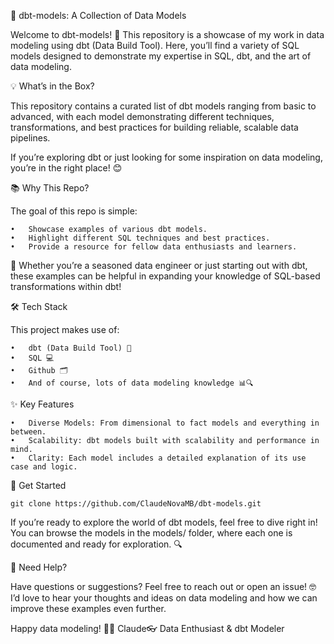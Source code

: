 🧠 dbt-models: A Collection of Data Models

Welcome to dbt-models! 🎉 This repository is a showcase of my work in data modeling using dbt (Data Build Tool). Here, you’ll find a variety of SQL models designed to demonstrate my expertise in SQL, dbt, and the art of data modeling.

💡 What’s in the Box?

This repository contains a curated list of dbt models ranging from basic to advanced, with each model demonstrating different techniques, transformations, and best practices for building reliable, scalable data pipelines.

If you’re exploring dbt or just looking for some inspiration on data modeling, you’re in the right place! 😊

📚 Why This Repo?

The goal of this repo is simple:

	•	Showcase examples of various dbt models.
	•	Highlight different SQL techniques and best practices.
	•	Provide a resource for fellow data enthusiasts and learners.

💼 Whether you’re a seasoned data engineer or just starting out with dbt, these examples can be helpful in expanding your knowledge of SQL-based transformations within dbt!

🛠️ Tech Stack

This project makes use of:

	•	dbt (Data Build Tool) 🧰
	•	SQL 💻
	•	Github 🗂️
	•	And of course, lots of data modeling knowledge 📊🔍

✨ Key Features

	•	Diverse Models: From dimensional to fact models and everything in between.
	•	Scalability: dbt models built with scalability and performance in mind.
	•	Clarity: Each model includes a detailed explanation of its use case and logic.

🚀 Get Started
```
git clone https://github.com/ClaudeNovaMB/dbt-models.git
```

If you’re ready to explore the world of dbt models, feel free to dive right in! You can browse the models in the models/ folder, where each one is documented and ready for exploration. 🔍

🧐 Need Help?

Have questions or suggestions? Feel free to reach out or open an issue! 🤓 I’d love to hear your thoughts and ideas on data modeling and how we can improve these examples even further.

Happy data modeling! 💾✨
Claude👓
Data Enthusiast & dbt Modeler
